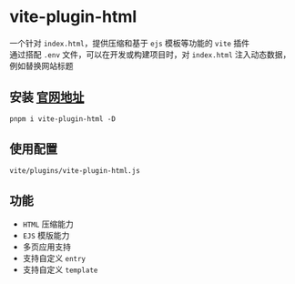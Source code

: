# vite-plugin-html
一个针对 `index.html`，提供压缩和基于 `ejs` 模板等功能的 `vite` 插件 <br/>
通过搭配 `.env` 文件，可以在开发或构建项目时，对 `index.html` 注入动态数据，例如替换网站标题

## 安装 [官网地址](https://github.com/vbenjs/vite-plugin-html/blob/main/README.zh_CN.md)
```
pnpm i vite-plugin-html -D
```

## 使用配置
`vite/plugins/vite-plugin-html.js`

## 功能
- `HTML` 压缩能力
- `EJS` 模版能力
- 多页应用支持
- 支持自定义 `entry`
- 支持自定义 `template`